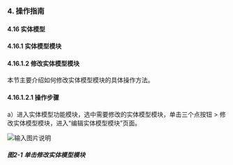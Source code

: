 ### 4. 操作指南

#### 4.16 实体模型

#### 4.16.1 实体模型模块

#### 4.16.1.2 修改实体模型模块

本节主要介绍如何修改实体模型模块的具体操作方法。

#### 4.16.1.2.1 操作步骤

a）进入实体模型功能模块，选中需要修改的实体模型模块，单击三个点按钮 > 修改实体模型模块，进入“编辑实体模型模块”页面。

![输入图片说明](../../../../../images/SoFlu%EF%BC%88%E5%90%8E%E7%AB%AF%EF%BC%89%E5%BC%80%E5%8F%91%E5%B9%B3%E5%8F%B0/1.%20%E6%9C%80%E6%96%B0%E7%89%88%E6%9C%AC%20-%20%E6%9B%B4%E6%96%B0%E6%97%A5%E6%9C%9F%20-%202022.10.08/4.%20%E6%93%8D%E4%BD%9C%E6%8C%87%E5%8D%97/16.%20%E5%AE%9E%E4%BD%93%E6%A8%A1%E5%9E%8B/1.%20%E5%AE%9E%E4%BD%93%E6%A8%A1%E5%9E%8B%E6%A8%A1%E5%9D%97/2-1.png)

##### 图2-1 单击修改实体模型模块
